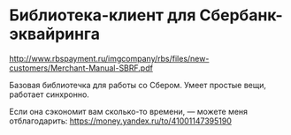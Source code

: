 # Библиотека-клиент для Сбербанк-эквайринга  

http://www.rbspayment.ru/imgcompany/rbs/files/new-customers/Merchant-Manual-SBRF.pdf

Базовая библиотечка для работы со Сбером. Умеет простые вещи, работает синхронно. 

Если она сэкономит вам сколько-то времени, — можете меня отблагодарить: https://money.yandex.ru/to/41001147395190
